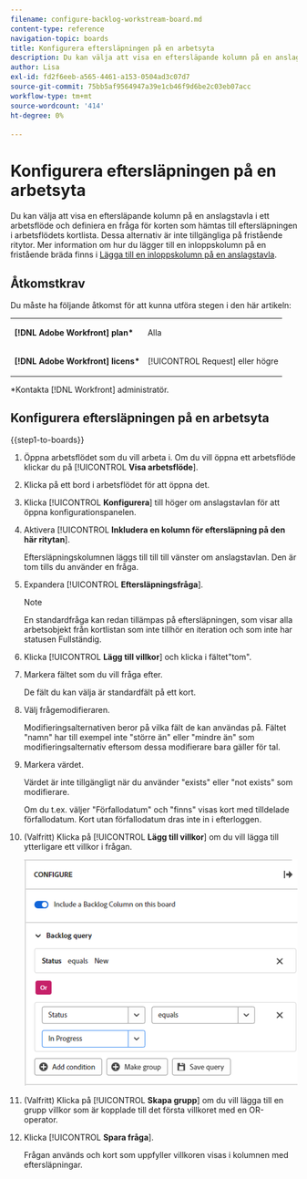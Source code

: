 ```yaml
---
filename: configure-backlog-workstream-board.md
content-type: reference
navigation-topic: boards
title: Konfigurera eftersläpningen på en arbetsyta
description: Du kan välja att visa en eftersläpande kolumn på en anslagstavla i ett arbetsflöde och definiera en fråga för korten som hämtas till eftersläpningen i arbetsflödets kortlista.
author: Lisa
exl-id: fd2f6eeb-a565-4461-a153-0504ad3c07d7
source-git-commit: 75bb5af9564947a39e1cb46f9d6be2c03eb07acc
workflow-type: tm+mt
source-wordcount: '414'
ht-degree: 0%

---
```


# Konfigurera eftersläpningen på en arbetsyta

Du kan välja att visa en eftersläpande kolumn på en anslagstavla i ett arbetsflöde och definiera en fråga för korten som hämtas till eftersläpningen i arbetsflödets kortlista. Dessa alternativ är inte tillgängliga på fristående ritytor. Mer information om hur du lägger till en inloppskolumn på en fristående bräda finns i [Lägga till en inloppskolumn på en anslagstavla](/help/quicksilver/agile/use-boards-agile-planning-tools/add-intake-column-to-board.md).

## Åtkomstkrav

Du måste ha följande åtkomst för att kunna utföra stegen i den här artikeln:

<table style="table-layout:auto"> 
 <col> 
 </col> 
 <col> 
 </col> 
 <tbody> 
  <tr> 
   <td role="rowheader"><strong>[!DNL Adobe Workfront] plan*</strong></td> 
   <td> <p>Alla</p> </td> 
  </tr> 
  <tr> 
   <td role="rowheader"><strong>[!DNL Adobe Workfront] licens*</strong></td> 
   <td> <p>[!UICONTROL Request] eller högre</p> </td> 
  </tr> 
 </tbody> 
</table>

&#42;Kontakta [!DNL Workfront] administratör.

## Konfigurera eftersläpningen på en arbetsyta

{{step1-to-boards}}

1. Öppna arbetsflödet som du vill arbeta i. Om du vill öppna ett arbetsflöde klickar du på [!UICONTROL **Visa arbetsflöde**].
1. Klicka på ett bord i arbetsflödet för att öppna det.
1. Klicka [!UICONTROL **Konfigurera**] till höger om anslagstavlan för att öppna konfigurationspanelen.
1. Aktivera [!UICONTROL **Inkludera en kolumn för eftersläpning på den här ritytan**].

   Eftersläpningskolumnen läggs till till till vänster om anslagstavlan. Den är tom tills du använder en fråga.

1. Expandera [!UICONTROL **Eftersläpningsfråga**].

   >[!NOTE]
   >
   >En standardfråga kan redan tillämpas på eftersläpningen, som visar alla arbetsobjekt från kortlistan som inte tillhör en iteration och som inte har statusen Fullständig.

1. Klicka [!UICONTROL **Lägg till villkor**] och klicka i fältet&quot;tom&quot;.
1. Markera fältet som du vill fråga efter.

   De fält du kan välja är standardfält på ett kort.

1. Välj frågemodifieraren.

   Modifieringsalternativen beror på vilka fält de kan användas på. Fältet &quot;namn&quot; har till exempel inte &quot;större än&quot; eller &quot;mindre än&quot; som modifieringsalternativ eftersom dessa modifierare bara gäller för tal.

1. Markera värdet.

   Värdet är inte tillgängligt när du använder &quot;exists&quot; eller &quot;not exists&quot; som modifierare.

   Om du t.ex. väljer &quot;Förfallodatum&quot; och &quot;finns&quot; visas kort med tilldelade förfallodatum. Kort utan förfallodatum dras inte in i efterloggen.

1. (Valfritt) Klicka på [!UICONTROL **Lägg till villkor**] om du vill lägga till ytterligare ett villkor i frågan.

   ![Eftersläpningsfråga](assets/backlog-query-wrkstrm-board.png)

1. (Valfritt) Klicka på [!UICONTROL **Skapa grupp**] om du vill lägga till en grupp villkor som är kopplade till det första villkoret med en OR-operator.
1. Klicka [!UICONTROL **Spara fråga**].

   Frågan används och kort som uppfyller villkoren visas i kolumnen med eftersläpningar.
